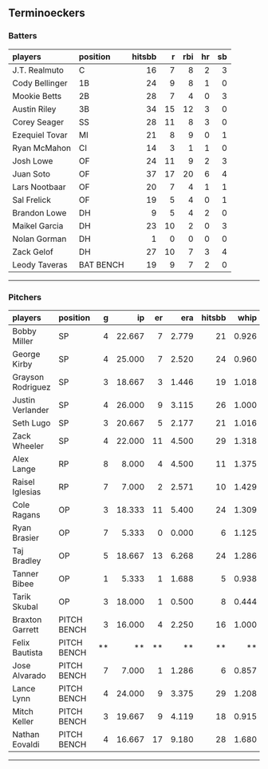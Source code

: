 ## Terminoeckers

### Batters

 
|players        |position  | hitsbb|  r| rbi| hr| sb| 
|:--------------|:---------|------:|--:|---:|--:|--:| 
|J.T. Realmuto  |C         |     16|  7|   8|  2|  3| 
|Cody Bellinger |1B        |     24|  9|   8|  1|  0| 
|Mookie Betts   |2B        |     28|  7|   4|  0|  3| 
|Austin Riley   |3B        |     34| 15|  12|  3|  0| 
|Corey Seager   |SS        |     28| 11|   8|  3|  0| 
|Ezequiel Tovar |MI        |     21|  8|   9|  0|  1| 
|Ryan McMahon   |CI        |     14|  3|   1|  1|  0| 
|Josh Lowe      |OF        |     24| 11|   9|  2|  3| 
|Juan Soto      |OF        |     37| 17|  20|  6|  4| 
|Lars Nootbaar  |OF        |     20|  7|   4|  1|  1| 
|Sal Frelick    |OF        |     19|  5|   4|  0|  1| 
|Brandon Lowe   |DH        |      9|  5|   4|  2|  0| 
|Maikel Garcia  |DH        |     23| 10|   2|  0|  3| 
|Nolan Gorman   |DH        |      1|  0|   0|  0|  0| 
|Zack Gelof     |DH        |     27| 10|   7|  3|  4| 
|Leody Taveras  |BAT BENCH |     19|  9|   7|  2|  0| 

* * *

### Pitchers

 
|players           |position    |  g|     ip| er|   era| hitsbb|  whip| so|  w| sv| 
|:-----------------|:-----------|--:|------:|--:|-----:|------:|-----:|--:|--:|--:| 
|Bobby Miller      |SP          |  4| 22.667|  7| 2.779|     21| 0.926| 27|  2|  0| 
|George Kirby      |SP          |  4| 25.000|  7| 2.520|     24| 0.960| 21|  3|  0| 
|Grayson Rodriguez |SP          |  3| 18.667|  3| 1.446|     19| 1.018| 19|  2|  0| 
|Justin Verlander  |SP          |  4| 26.000|  9| 3.115|     26| 1.000| 25|  2|  0| 
|Seth Lugo         |SP          |  3| 20.667|  5| 2.177|     21| 1.016| 21|  2|  0| 
|Zack Wheeler      |SP          |  4| 22.000| 11| 4.500|     29| 1.318| 20|  2|  0| 
|Alex Lange        |RP          |  8|  8.000|  4| 4.500|     11| 1.375|  9|  1|  3| 
|Raisel Iglesias   |RP          |  7|  7.000|  2| 2.571|     10| 1.429|  8|  1|  4| 
|Cole Ragans       |OP          |  3| 18.333| 11| 5.400|     24| 1.309| 20|  1|  0| 
|Ryan Brasier      |OP          |  7|  5.333|  0| 0.000|      6| 1.125|  5|  0|  0| 
|Taj Bradley       |OP          |  5| 18.667| 13| 6.268|     24| 1.286| 18|  0|  0| 
|Tanner Bibee      |OP          |  1|  5.333|  1| 1.688|      5| 0.938|  4|  0|  0| 
|Tarik Skubal      |OP          |  3| 18.000|  1| 0.500|      8| 0.444| 27|  2|  0| 
|Braxton Garrett   |PITCH BENCH |  3| 16.000|  4| 2.250|     16| 1.000| 16|  1|  0| 
|Felix Bautista    |PITCH BENCH | **|     **| **|    **|     **|    **| **| **| **| 
|Jose Alvarado     |PITCH BENCH |  7|  7.000|  1| 1.286|      6| 0.857| 12|  0|  3| 
|Lance Lynn        |PITCH BENCH |  4| 24.000|  9| 3.375|     29| 1.208| 19|  3|  0| 
|Mitch Keller      |PITCH BENCH |  3| 19.667|  9| 4.119|     18| 0.915| 19|  2|  0| 
|Nathan Eovaldi    |PITCH BENCH |  4| 16.667| 17| 9.180|     28| 1.680| 17|  1|  0| 


* * *


